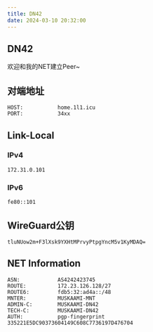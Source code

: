 ```yaml
---
title: DN42
date: 2024-03-10 20:32:00
---
```

## DN42

欢迎和我的NET建立Peer~

## 对端地址

```plaintext
HOST:           home.1l1.icu
PORT:           34xx
```

## Link-Local

### IPv4

```plaintext
172.31.0.101
```

### IPv6

```plaintext
fe80::101
```

## WireGuard公钥

```plaintext
tluNUow2m+F3lXsk9YXHtMPrvyPtpgYncM5v1KyMDAQ=
```

## NET Information

```plaintext
ASN:            AS4242423745
ROUTE:          172.23.126.128/27
ROUTE6:         fdb5:32:ad4a::/48
MNTER:          MUSKAAMI-MNT
ADMIN-C:        MUSKAAMI-DN42
TECH-C:         MUSKAAMI-DN42
AUTH:           pgp-fingerprint 335221E5DC90373604149C608C7736197D476704
```
